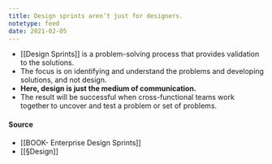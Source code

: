 ```yaml
---
title: Design sprints aren’t just for designers.
notetype: feed
date: 2021-02-05
---
```


- [[Design Sprints]] is a problem-solving process that provides validation to the solutions. 
- The focus is on identifying and understand the problems and developing solutions, and not design.
- **Here, design is just the medium of communication.** 
- The result will be successful when cross-functional teams work together to uncover and test a problem or set of problems.

#### Source

- [[BOOK- Enterprise Design Sprints]]  
- [[§Design]]